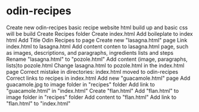 # odin-recipes

Create new odin-recipes basic recipe website
html build up and basic css will be build
Create Recipes folder
Create index.html
Add boileplate to index html
Add Title Odin Recipes to page
Create new "lasagna.html" page
Link index.html to lasagna.html
Add content conten to lasagna.html page, such as images, descriptions, and paragraphs, ingredients lists and steps
Rename "lasagna.html" to "pozole.html"
Add content (image, paragraphs, lists)to pozole.html
Change lasagna.html to pozole.html in the index.html page
Correct mistake in directories: index.html moved to odin-recipes
Correct links to recipes  in index.html
Add new "guacamole.html" page
Add guacamole.jpg to image folder in "recipes" folder
Add link to "guacamole.html" in "index.html"
Create "flan.html"
Add "flan.html" to image folder in "recipes" folder
Add content to "flan.html"
Add link to "flan.html" to "index.html"